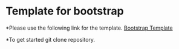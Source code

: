 # Template for bootstrap

*Please use the following link for the template.
[Bootstrap Template](https://getbootstrap.com/docs/4.5/getting-started/introduction/#starter-template)

*To get started git clone repository. 